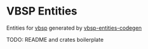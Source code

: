 VBSP Entities
=============

Entities for [vbsp](https://github.com/icewind1991/vbsp) generated by [vbsp-entities-codegen](https://github.com/krakow10/vbsp-entities-codegen)

TODO: README and crates boilerplate
